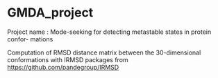 # GMDA_project

Project name : Mode-seeking for detecting metastable states in protein confor- mations

Computation of RMSD distance matrix between the 30-dimensional conformations
with IRMSD packages from https://github.com/pandegroup/IRMSD

# 
